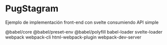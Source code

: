 # PugStagram

Ejemplo de implementación front-end con svelte consumiendo API simple

@babel/core @babel/preset-env @babel/polyfill babel-loader svelte-loader
webpack webpack-cli html-webpack-plugin
webpack-dev-server